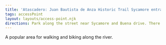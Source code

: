 ```yaml
---
title: 'Atascadero: Juan Bautista de Anza Historic Trail Sycamore entrance'
tags: accessPoint
layout: layouts/access-point.njk
directions: Park along the street near Sycamore and Buena drive. There is a trailhead at the end of the street that leads to the river channel.
---
```


A popular area for walking and biking along the river.
